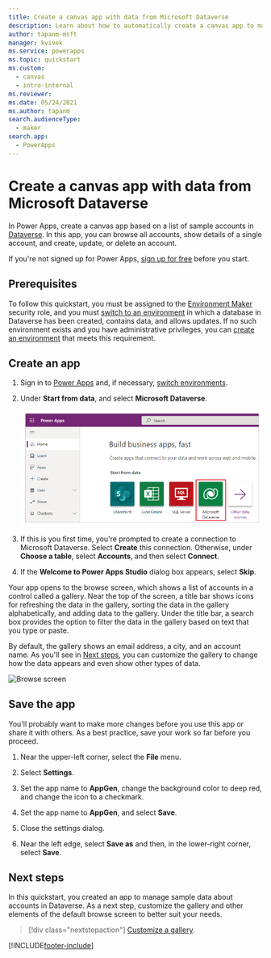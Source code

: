 ```yaml
---
title: Create a canvas app with data from Microsoft Dataverse
description: Learn about how to automatically create a canvas app to manage data in Microsoft Dataverse.
author: tapanm-msft
manager: kvivek
ms.service: powerapps
ms.topic: quickstart
ms.custom: 
  - canvas
  - intro-internal
ms.reviewer: 
ms.date: 05/24/2021
ms.author: tapanm
search.audienceType: 
  - maker
search.app: 
  - PowerApps
---
```

# Create a canvas app with data from Microsoft Dataverse

In Power Apps, create a canvas app based on a list of sample accounts in [Dataverse](../data-platform/data-platform-intro.md). In this app, you can browse all accounts, show details of a single account, and create, update, or delete an account.

If you're not signed up for Power Apps, [sign up for free](https://make.powerapps.com?utm_source=padocs&utm_medium=linkinadoc&utm_campaign=referralsfromdoc) before you start.

## Prerequisites

To follow this quickstart, you must be assigned to the [Environment Maker](/power-platform/admin/database-security#predefined-security-roles) security role, and you must [switch to an environment](/power-platform/admin/working-with-environments) in which a database in Dataverse has been created, contains data, and allows updates. If no such environment exists and you have administrative privileges, you can [create an environment](/power-platform/admin/environments-administration#create-an-environment) that meets this requirement.

## Create an app

1. Sign in to [Power Apps](https://make.powerapps.com?utm_source=padocs&utm_medium=linkinadoc&utm_campaign=referralsfromdoc) and, if necessary, [switch environments](/power-platform/admin/working-with-environments).

1. Under **Start from data**, and select **Microsoft Dataverse**.

    ![Start from data - Microsoft Dataverse](media/data-platform-create-app/start-from-data.png "Start from data - Microsoft Dataverse")

1. If this is you first time, you're prompted to create a connection to Microsoft Dataverse. Select **Create** this connection. Otherwise, under **Choose a table**, select **Accounts**, and then select **Connect**.

1. If the **Welcome to Power Apps Studio** dialog box appears, select **Skip**.

Your app opens to the browse screen, which shows a list of accounts in a control called a gallery. Near the top of the screen, a title bar shows icons for refreshing the data in the gallery, sorting the data in the gallery alphabetically, and adding data to the gallery. Under the title bar, a search box provides the option to filter the data in the gallery based on text that you type or paste. 

By default, the gallery shows an email address, a city, and an account name. As you'll see in [Next steps](data-platform-create-app.md#next-steps), you can customize the gallery to change how the data appears and even show other types of data.

![Browse screen](./media/data-platform-create-app/browse-screen.png)

## Save the app
You'll probably want to make more changes before you use this app or share it with others. As a best practice, save your work so far before you proceed.

1. Near the upper-left corner, select the **File** menu.

1. Select **Settings**.

1. Set the app name to **AppGen**, change the background color to deep red, and change the icon to a checkmark.

1. Set the app name to **AppGen**, and select **Save**.

1. Close the settings dialog.

1. Near the left edge, select **Save as** and then, in the lower-right corner, select **Save**.

## Next steps

In this quickstart, you created an app to manage sample data about accounts in Dataverse. As a next step, customize the gallery and other elements of the default browse screen to better suit your needs.

> [!div class="nextstepaction"]
> [Customize a gallery](customize-layout-sharepoint.md).


[!INCLUDE[footer-include](../../includes/footer-banner.md)]